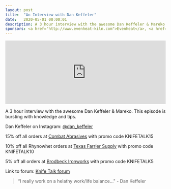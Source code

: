 ```yaml
---
layout: post
title:  "An Interview with Dan Keffeler"
date:   2020-05-01 00:00:01
description: A 3 hour interview with the awesome Dan Keffeler & Mareko. This episode is bursting with knowledge and tips. 
sponsors: <a href="http://www.evenheat-kiln.com">Evenheat</a>, <a href="http://www.combatabrasives.com">Combat Abrasives</a>, <a href="https://www.indasa-abrasives.com">IndasaUSA</a>,  <a href="http://www.texasfarriersupply.com">Texas Farrier Supply</a> and <a href="https://www.brodbeckironworks.com">Brodbeck Ironworks</a>.
---
```

                
<iframe height="200px" width="100%" frameborder="no" scrolling="no" seamless src="https://player.simplecast.com/2d9e67e3-0274-41bf-a79e-3b82b5954469?dark=false"></iframe>

A 3 hour interview with the awesome Dan Keffeler & Mareko. This episode is bursting with knowledge and tips.









   
  










      

            
Dan Keffeler on Instagram: <a href="https://www.instagram.com/dan_keffeler/">@dan_keffeler</a>  
 













  
15% off all orders at  <a href="http://www.combatabrasives.com">Combat Abrasives</a> with promo code KNIFETALK15

10% off all Rhynowhet orders at  <a href="http://www.texasfarriersupply.com">Texas Farrier Supply</a> with promo code KNIFETALK10  

5% off all orders at <a href="https://www.brodbeckironworks.com">Brodbeck Ironworks</a> with promo code KNIFETALK5
 

   
  

Link to forum: <a href="http://forum.knifetalk.net">Knife Talk forum</a>




 


<blockquote class="largeQuote">“I really work on a helathy work/life balance..." - Dan Keffeler</blockquote>



